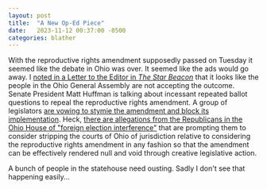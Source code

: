 ```yaml
---
layout: post
title:  "A New Op-Ed Piece"
date:   2023-11-12 00:37:00 -0500
categories: blather
---
```

With the reproductive rights amendment supposedly passed on Tuesday it seemed like the debate in Ohio was over.  It seemed like the ads would go away.  I [noted in a Letter to the Editor in *The Star Beacon*](http://web.archive.org/web/20231112064100/https://www.starbeacon.com/opinion/ohio-gop-right-back-at-it/article_8e0367e2-801d-11ee-93a5-e3a747bad3e1.html) that it looks like the people in the Ohio General Assembly are not accepting the outcome.  Senate President Matt Huffman is talking about incessant repeated ballot questions to repeal the reproductive rights amendment.  A group of legislators [are vowing to stymie the amendment and block its implementation](https://web.archive.org/web/20231111145003/https://www.wkbn.com/news/local-news/issue-1-in-for-fight-legislators-react-to-passage/).  Heck, [there are allegations from the Republicans in the Ohio House of "foreign election interference"](https://web.archive.org/web/20231111113838/https://ohiohouse.gov/news/republican/deceptive-ohio-issue-1-misled-the-public-but-doesnt-repeal-our-laws-117412) that are prompting them to consider stripping the courts of Ohio of jurisdiction relative to considering the reproductive rights amendment in any fashion so that the amendment can be effectively rendered null and void through creative legislative action.

A bunch of people in the statehouse need ousting.  Sadly I don't see that happening easily...
